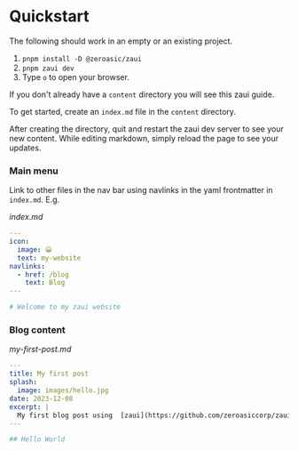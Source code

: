 # Quickstart

The following should work in an empty or an existing project.

1. `pnpm install -D @zeroasic/zaui`
2. `pnpm zaui dev`
3. Type `o` to open your browser.

If you don't already have a `content` directory you will see this zaui guide.

To get started, create an `index.md` file in the `content` directory.

After creating the directory, quit and restart the zaui dev server to see your new content. While editing markdown, simply reload the page to see your updates.


### Main menu
Link to other files in the nav bar using navlinks in the yaml frontmatter in `index.md`. E.g.

_index.md_

```yaml
---
icon:
  image: 😀
  text: my-website
navlinks:
  - href: /blog
    text: Blog
---

# Welcome to my zaui website
```

### Blog content

_my-first-post.md_

```yaml
---
title: My first post
splash:
  image: images/hello.jpg
date: 2023-12-08
excerpt: |
  My first blog post using  [zaui](https://github.com/zeroasiccorp/zaui), the npm-installable SvelteKit toolchain to build websites from markdown with a minimum of fuss.
---

## Hello World
```